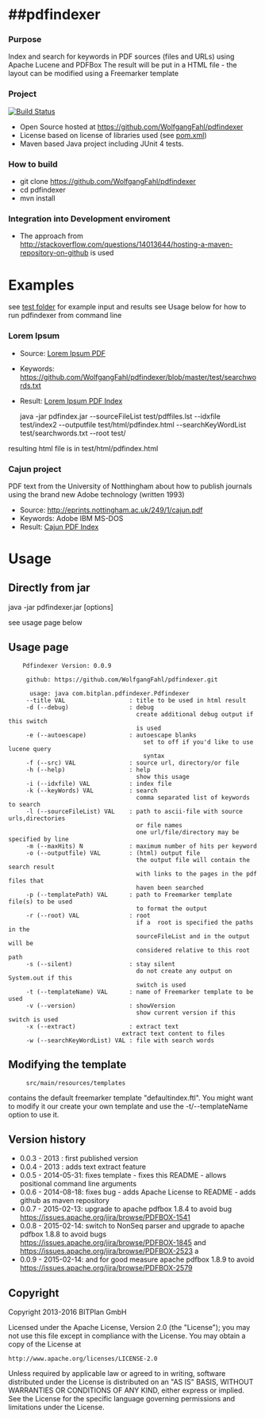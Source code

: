 ##pdfindexer
==========

### Purpose
Index and search for keywords in PDF sources (files and URLs) using Apache Lucene and PDFBox
The result will be put in a HTML file - the layout can be modified using a Freemarker template

### Project
[![Build Status](https://travis-ci.org/WolfgangFahl/pdfindexer.svg?branch=master)](https://travis-ci.org/WolfgangFahl/pdfindexer)

* Open Source hosted at https://github.com/WolfgangFahl/pdfindexer
* License based on license of libraries used (see [pom.xml](https://github.com/WolfgangFahl/pdfindexer/blob/master/pom.xml))
* Maven based Java project including JUnit 4 tests.

### How to build
* git clone https://github.com/WolfgangFahl/pdfindexer
* cd pdfindexer
* mvn install

### Integration into Development enviroment
* The approach from http://stackoverflow.com/questions/14013644/hosting-a-maven-repository-on-github is used


# Examples
see [test folder](https://github.com/WolfgangFahl/pdfindexer/tree/master/test) for example input and results
see Usage below for how to run pdfindexer from command line

### Lorem Ipsum
* Source: [Lorem Ipsum PDF](https://github.com/WolfgangFahl/pdfindexer/blob/master/test/pdfsource1/LoremIpsum.pdf "Click to open PDF source")
* Keywords: https://github.com/WolfgangFahl/pdfindexer/blob/master/test/searchwords.txt
* Result:  [Lorem Ipsum PDF Index](https://github.com/WolfgangFahl/pdfindexer/blob/master/test/pdfindex.html "Click to open html source")

    java -jar pdfindex.jar --sourceFileList test/pdffiles.lst --idxfile test/index2 --outputfile test/html/pdfindex.html --searchKeyWordList test/searchwords.txt --root test/ 
     
resulting html file is in test/html/pdfindex.html

### Cajun project 
PDF text from the University of Notthingham about how to publish journals using the brand new Adobe technology (written 1993)
* Source: http://eprints.nottingham.ac.uk/249/1/cajun.pdf
* Keywords: Adobe IBM MS-DOS
* Result: [Cajun PDF Index](https://github.com/WolfgangFahl/pdfindexer/blob/master/test/cajun.html "Click to open HTML source") 

# Usage
## Directly from jar
  java -jar pdfindexer.jar [options]
  
see usage page below
  
## Usage page
		Pdfindexer Version: 0.0.9
		
		 github: https://github.com/WolfgangFahl/pdfindexer.git
		
		  usage: java com.bitplan.pdfindexer.Pdfindexer
		 --title VAL                  : title to be used in html result
		 -d (--debug)                 : debug
		                                create additional debug output if this switch
		                                is used
		 -e (--autoescape)            : autoescape blanks
			                              set to off if you'd like to use lucene query
			                              syntax		                                
		 -f (--src) VAL               : source url, directory/or file
		 -h (--help)                  : help
		                                show this usage
		 -i (--idxfile) VAL           : index file
		 -k (--keyWords) VAL          : search
		                                comma separated list of keywords to search
		 -l (--sourceFileList) VAL    : path to ascii-file with source urls,directories
		                                or file names
		                                one url/file/directory may be specified by line
		 -m (--maxHits) N             : maximum number of hits per keyword
		 -o (--outputfile) VAL        : (html) output file
		                                the output file will contain the search result
		                                with links to the pages in the pdf files that
		                                haven been searched
		 -p (--templatePath) VAL      : path to Freemarker template file(s) to be used
		                                to format the output
		 -r (--root) VAL              : root
		                                if a  root is specified the paths in the
		                                sourceFileList and in the output will be
		                                considered relative to this root path
		 -s (--silent)                : stay silent
		                                do not create any output on System.out if this
		                                switch is used
		 -t (--templateName) VAL      : name of Freemarker template to be used
		 -v (--version)               : showVersion
		                                show current version if this switch is used
		 -x (--extract)               : extract text
                                    extract text content to files	                                
		 -w (--searchKeyWordList) VAL : file with search words

## Modifying the template
		 src/main/resources/templates 
contains the default freemarker template "defaultindex.ftl". 
You  might want to modify it our create your own template and use the -t/--templateName option to use it.

## Version history
* 0.0.3 - 2013      : first published version
* 0.0.4 - 2013      : adds text extract feature
* 0.0.5 - 2014-05-31: fixes template - fixes this README  - allows positional command line arguments
* 0.0.6 - 2014-08-18: fixes bug - adds Apache License to README - adds github as maven repository
* 0.0.7 - 2015-02-13: upgrade to apache pdfbox 1.8.4 to avoid bug https://issues.apache.org/jira/browse/PDFBOX-1541
* 0.0.8 - 2015-02-14: switch to NonSeq parser and upgrade to apache pdfbox 1.8.8 to avoid bugs https://issues.apache.org/jira/browse/PDFBOX-1845 and https://issues.apache.org/jira/browse/PDFBOX-2523 a
* 0.0.9 - 2015-02-14: and for good measure apache pdfbox 1.8.9 to avoid https://issues.apache.org/jira/browse/PDFBOX-2579

## Copyright
Copyright 2013-2016 BITPlan GmbH

Licensed under the Apache License, Version 2.0 (the "License");
you may not use this file except in compliance with the License.
You may obtain a copy of the License at

    http://www.apache.org/licenses/LICENSE-2.0

Unless required by applicable law or agreed to in writing, software
distributed under the License is distributed on an "AS IS" BASIS,
WITHOUT WARRANTIES OR CONDITIONS OF ANY KIND, either express or implied.
See the License for the specific language governing permissions and
limitations under the License.
